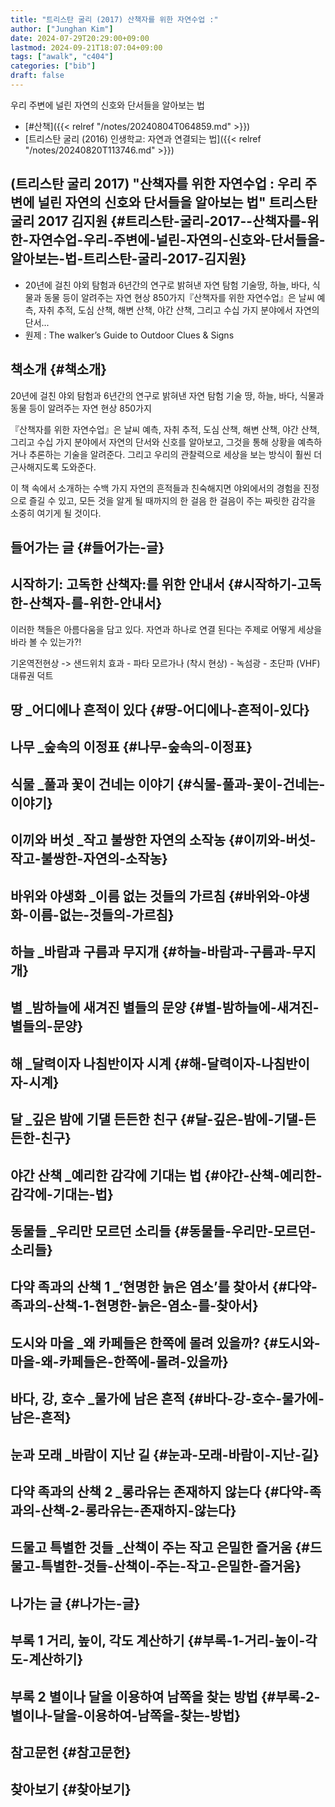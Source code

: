 ```yaml
---
title: "트리스탄 굴리 (2017) 산책자를 위한 자연수업 :"
author: ["Junghan Kim"]
date: 2024-07-29T20:29:00+09:00
lastmod: 2024-09-21T18:07:04+09:00
tags: ["awalk", "c404"]
categories: ["bib"]
draft: false
---
```


우리 주변에 널린 자연의 신호와 단서들을 알아보는 법

-   [#산책]({{< relref "/notes/20240804T064859.md" >}})
-   [트리스탄 굴리 (2016) 인생학교: 자연과 연결되는 법]({{< relref "/notes/20240820T113746.md" >}})


## (트리스탄 굴리 2017) "산책자를 위한 자연수업 : 우리 주변에 널린 자연의 신호와 단서들을 알아보는 법" 트리스탄 굴리 2017 김지원 {#트리스탄-굴리-2017--산책자를-위한-자연수업-우리-주변에-널린-자연의-신호와-단서들을-알아보는-법-트리스탄-굴리-2017-김지원}

-   20년에 걸친 야외 탐험과 6년간의 연구로 밝혀낸 자연 탐험 기술땅, 하늘, 바다, 식물과 동물 등이 알려주는 자연 현상 850가지『산책자를 위한 자연수업』은 날씨 예측, 자취 추적, 도심 산책, 해변 산책, 야간 산책, 그리고 수십 가지 분야에서 자연의 단서...
-   원제 : The walker’s Guide to Outdoor Clues &amp; Signs


## 책소개 {#책소개}

20년에 걸친 야외 탐험과 6년간의 연구로 밝혀낸 자연 탐험 기술 땅, 하늘, 바다, 식물과 동물 등이 알려주는 자연 현상 850가지

『산책자를 위한 자연수업』은 날씨 예측, 자취 추적, 도심 산책, 해변 산책, 야간 산책, 그리고 수십 가지 분야에서 자연의 단서와 신호를 알아보고, 그것을 통해 상황을 예측하거나 추론하는 기술을 알려준다. 그리고 우리의 관찰력으로 세상을 보는 방식이 훨씬 더 근사해지도록 도와준다.

이 책 속에서 소개하는 수백 가지 자연의 흔적들과 친숙해지면 야외에서의 경험을 진정으로 즐길 수 있고, 모든 것을 알게 될 때까지의 한 걸음 한 걸음이 주는 짜릿한 감각을 소중히 여기게 될 것이다.


## 들어가는 글 {#들어가는-글}


## 시작하기: 고독한 산책자:를 위한 안내서 {#시작하기-고독한-산책자-를-위한-안내서}

이러한 책들은 아름다움을 담고 있다. 자연과 하나로 연결 된다는 주제로 어떻게 세상을 바라 볼 수 있는가?!

기온역전현상 -&gt; 샌드위치 효과 - 파타 모르가나 (착시 현상) - 녹섬광 - 초단파 (VHF) 대류권 덕트


## 땅 \_어디에나 흔적이 있다 {#땅-어디에나-흔적이-있다}


## 나무 \_숲속의 이정표 {#나무-숲속의-이정표}


## 식물 \_풀과 꽃이 건네는 이야기 {#식물-풀과-꽃이-건네는-이야기}


## 이끼와 버섯 \_작고 불쌍한 자연의 소작농 {#이끼와-버섯-작고-불쌍한-자연의-소작농}


## 바위와 야생화 \_이름 없는 것들의 가르침 {#바위와-야생화-이름-없는-것들의-가르침}


## 하늘 \_바람과 구름과 무지개 {#하늘-바람과-구름과-무지개}


## 별 \_밤하늘에 새겨진 별들의 문양 {#별-밤하늘에-새겨진-별들의-문양}


## 해 \_달력이자 나침반이자 시계 {#해-달력이자-나침반이자-시계}


## 달 \_깊은 밤에 기댈 든든한 친구 {#달-깊은-밤에-기댈-든든한-친구}


## 야간 산책 \_예리한 감각에 기대는 법 {#야간-산책-예리한-감각에-기대는-법}


## 동물들 \_우리만 모르던 소리들 {#동물들-우리만-모르던-소리들}


## 다약 족과의 산책 1 \_‘현명한 늙은 염소’를 찾아서 {#다약-족과의-산책-1-현명한-늙은-염소-를-찾아서}


## 도시와 마을 \_왜 카페들은 한쪽에 몰려 있을까? {#도시와-마을-왜-카페들은-한쪽에-몰려-있을까}


## 바다, 강, 호수 \_물가에 남은 흔적 {#바다-강-호수-물가에-남은-흔적}


## 눈과 모래 \_바람이 지난 길 {#눈과-모래-바람이-지난-길}


## 다약 족과의 산책 2 \_롱라유는 존재하지 않는다 {#다약-족과의-산책-2-롱라유는-존재하지-않는다}


## 드물고 특별한 것들 \_산책이 주는 작고 은밀한 즐거움 {#드물고-특별한-것들-산책이-주는-작고-은밀한-즐거움}


## 나가는 글 {#나가는-글}


## 부록 1 거리, 높이, 각도 계산하기 {#부록-1-거리-높이-각도-계산하기}


## 부록 2 별이나 달을 이용하여 남쪽을 찾는 방법 {#부록-2-별이나-달을-이용하여-남쪽을-찾는-방법}


## 참고문헌 {#참고문헌}


## 찾아보기 {#찾아보기}
